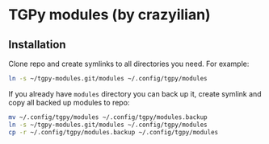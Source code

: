 # TGPy modules (by crazyilian)

## Installation

Clone repo and create symlinks to all directories you need. For example:

```bash
ln -s ~/tgpy-modules.git/modules ~/.config/tgpy/modules
```

If you already have `modules` directory you can back up it, create symlink and copy all backed up modules to repo:

```bash
mv ~/.config/tgpy/modules ~/.config/tgpy/modules.backup
ln -s ~/tgpy-modules.git/modules ~/.config/tgpy/modules
cp -r ~/.config/tgpy/modules.backup ~/.config/tgpy/modules
```

